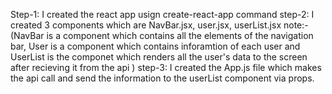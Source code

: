 Step-1: I created the react app usign create-react-app command
step-2: I created 3 components which are NavBar.jsx, user.jsx, userList.jsx
note:-(NavBar is a component which contains all the elements of the navigation bar, User is a component which contains inforamtion of each user and UserList is the componet which renders all the user's data to the screen after recieving it from the api )
step-3: I created the App.js file which makes the api call and send the information to the userList component via props.
